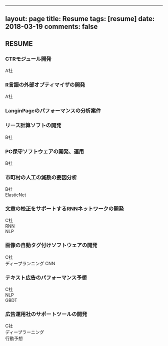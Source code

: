 
---
layout: page
title: Resume
tags: [resume]
date: 2018-03-19
comments: false
---

## RESUME

### CTRモジュール開発
A社

### R言語の外部オプティマイザの開発
A社

### LanginPageのパフォーマンスの分析案件

### リース計算ソフトの開発
B社

### PC保守ソフトウェアの開発、運用
B社

### 市町村の人工の減数の要因分析
B社  
ElasticNet  


### 文章の校正をサポートするRNNネットワークの開発
C社  
RNN   
NLP  

### 画像の自動タグ付けソフトウェアの開発
C社  
ディープランニング
CNN  

### テキスト広告のパフォーマンス予想
C社  
NLP  
GBDT 

### 広告運用社のサポートツールの開発
C社  
ディープラーニング  
行動予想





